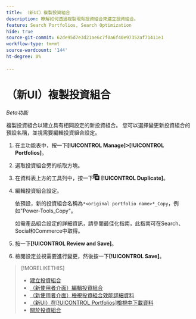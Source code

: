 ```yaml
---
title: （新UI）複製投資組合
description: 瞭解如何透過複製現有投資組合來建立投資組合。
feature: Search Portfolios, Search Optimization
hide: true
source-git-commit: 62de95d7e3d21ae6c7f0a6f40e97352af71411e1
workflow-type: tm+mt
source-wordcount: '144'
ht-degree: 0%

---
```


# （新UI）複製投資組合

*Beta功能*

複製投資組合以建立具有相同設定的新投資組合。 您可以選擇變更新投資組合的預設名稱，並視需要編輯投資組合設定。

1. 在主功能表中，按一下&#x200B;**[!UICONTROL Manage]>[!UICONTROL Portfolios]**。

1. 選取投資組合旁的核取方塊。

1. 在資料表上方的工具列中，按一下![複製](/help/search-social-commerce/assets/duplicate.png "複製") **[!UICONTROL Duplicate]**。

1. 編輯投資組合設定。

   依預設，新的投資組合名稱為`*<original portfolio name>*_Copy`，例如&quot;Power-Tools_Copy&quot;。

   如需產品組合設定的詳細資訊，請參閱最佳化指南，此指南可在Search、Social和Commerce中取得。

1. 按一下&#x200B;**[!UICONTROL Review and Save]**。

1. 檢閱設定並視需要進行變更，然後按一下&#x200B;**[!UICONTROL Save]**。

>[!MORELIKETHIS]
>
>* [建立投資組合](portfolio-create.md)
>* [ （新使用者介面）編輯投資組合](portfolio-edit.md)
>* [（新使用者介面）檢視投資組合效能詳細資料](portfolio-details.md)
>* [ （新UI）在[!UICONTROL Portfolios]檢視中下載資料](portfolio-view-report.md)
>* [關於投資組合](portfolio-about.md)

